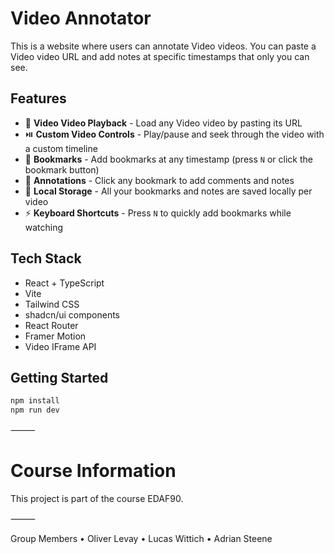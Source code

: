 # Video Annotator

This is a website where users can annotate Video videos.
You can paste a Video video URL and add notes at specific timestamps that only you can see.

## Features

- 🎥 **Video Video Playback** - Load any Video video by pasting its URL
- ⏯️ **Custom Video Controls** - Play/pause and seek through the video with a custom timeline
- 🔖 **Bookmarks** - Add bookmarks at any timestamp (press `N` or click the bookmark button)
- 📝 **Annotations** - Click any bookmark to add comments and notes
- 💾 **Local Storage** - All your bookmarks and notes are saved locally per video
- ⚡ **Keyboard Shortcuts** - Press `N` to quickly add bookmarks while watching

## Tech Stack

- React + TypeScript
- Vite
- Tailwind CSS
- shadcn/ui components
- React Router
- Framer Motion
- Video IFrame API

## Getting Started

```bash
npm install
npm run dev
```

⸻

# Course Information

This project is part of the course EDAF90.

⸻

Group Members
• Oliver Levay
• Lucas Wittich
• Adrian Steene
